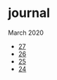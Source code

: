 # journal

March 2020

 * [27](entries/27.03.20.md)
 * [26](entries/26.03.20.md)
 * [25](entries/25.03.20.md)
 * [24](entries/24.03.20.md)
